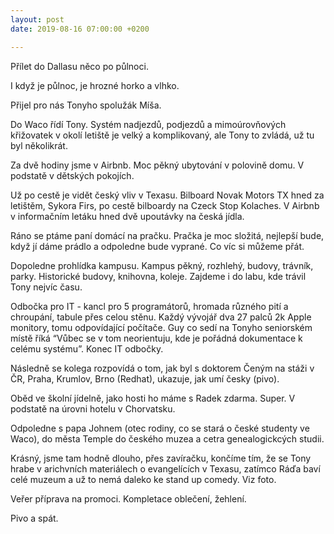 ```yaml
---
layout: post
date: 2019-08-16 07:00:00 +0200

---
```

Přílet do Dallasu něco po půlnoci.

I když je půlnoc, je hrozné horko a vlhko.

Přijel pro nás Tonyho spolužák Míša.

Do Waco řídí Tony. Systém nadjezdů, podjezdů a mimoúrovňových křižovatek v okolí letiště je velký a komplikovaný, ale Tony to zvládá, už tu byl několikrát.

Za dvě hodiny jsme v Airbnb. Moc pěkný ubytování v polovině domu. V podstatě v dětských pokojích.

Už po cestě je vidět český vliv v Texasu. Bilboard Novak Motors TX hned za letištěm, Sykora Firs, po cestě bilboardy na Czeck Stop Kolaches. V Airbnb v informačním letáku hned dvě upoutávky na česká jídla.

Ráno se ptáme paní domácí na pračku. Pračka je moc složitá, nejlepší bude, když jí dáme prádlo a odpoledne bude vyprané. Co víc si můžeme přát.

Dopoledne  prohlídka kampusu. Kampus pěkný, rozhlehý, budovy, trávník, parky. Historické budovy, knihovna, koleje. Zajdeme i do labu, kde trávil Tony nejvíc času.

Odbočka pro IT - kancl pro 5 programátorů, hromada různého pití a chroupání, tabule přes celou stěnu. Každý vývojář dva 27 palců 2k Apple monitory, tomu odpovídající počítače. Guy co sedí na Tonyho seniorském místě říká “Vůbec se v tom neorientuju, kde je pořádná dokumentace k celému systému”. Konec IT odbočky.

Následně se kolega rozpovídá o tom, jak byl s doktorem Čeným na stáži v ČR, Praha, Krumlov, Brno (Redhat), ukazuje, jak umí česky (pivo).

Oběd ve školní jídelně, jako hosti ho máme s Radek zdarma. Super. V podstatě na úrovni hotelu v Chorvatsku.

Odpoledne s papa Johnem (otec rodiny, co se stará o české studenty ve Waco), do města Temple do českého muzea a cetra genealogickcých studii.

Krásný, jsme tam hodně dlouho, přes zavíračku, končíme tím, že se Tony hrabe v arichvních materiálech o evangelících v Texasu, zatímco Ráďa baví celé muzeum a už to nemá daleko ke stand up comedy. Viz foto.

Veřer příprava na promoci. Kompletace oblečení, žehlení.

Pivo a spát.